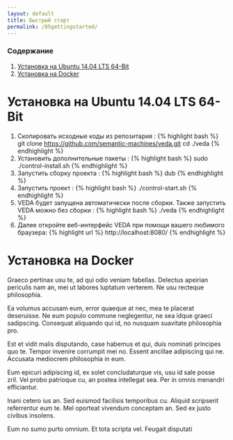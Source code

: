 ```yaml
---
layout: default
title: Быстрый старт
permalink: /05gettingstarted/
---
```


### Содержание

1. [Установка на Ubuntu 14.04 LTS 64-Bit](#ubuntu)
1. [Установка на Docker](#docker)

<h1 id="ubuntu" class="page-heading">Установка на Ubuntu 14.04 LTS 64-Bit</h1>

1) Скопировать исходные коды из репозитария :
{% highlight bash %}
git clone https://github.com/semantic-machines/veda.git
cd ./veda
{% endhighlight %}
2) Установить дополнительные пакеты :
{% highlight bash %}
sudo ./control-install.sh
{% endhighlight %}
3) Запустить сборку проекта :
{% highlight bash %}
dub
{% endhighlight %}
4) Запустить проект :
{% highlight bash %}
./control-start.sh
{% endhighlight %}
5) VEDA будет запущена автоматически после сборки. Также запустить VEDA можно без сборки :
{% highlight bash %}
./veda
{% endhighlight %}
6) Далее откройте веб-интерфейс VEDA при помощи вашего любимого браузера:
{% highlight url %}
http://localhost:8080/
{% endhighlight %}

<h1 id="docker" class="page-heading">Установка на Docker</h1>

Graeco pertinax usu te, ad qui odio veniam fabellas. Delectus apeirian periculis nam an, mei ut labores luptatum verterem. Ne usu recteque philosophia. 

Ea volumus accusam eum, error quaeque at nec, mea te placerat deseruisse. Ne eum populo commune neglegentur, ne sea idque graeci sadipscing. Consequat aliquando qui id, no nusquam suavitate philosophia pro. 

Est et vidit malis disputando, case habemus et qui, duis nominati principes quo te. Tempor invenire corrumpit mei no. Essent ancillae adipiscing qui ne. Accusata mediocrem philosophia in eum. 

Eum epicuri adipiscing id, ex solet concludaturque vis, usu id sale posse zril. Vel probo patrioque cu, an postea intellegat sea. Per in omnis menandri efficiantur. 

Inani cetero ius an. Sed euismod facilisis temporibus cu. Aliquid scripserit referrentur eum te. Mel oporteat vivendum conceptam an. Sed ex justo civibus insolens.

Eum no sumo purto omnium. Et tota scripta vel. Feugait disputati

